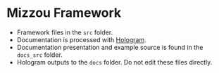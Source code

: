 # Mizzou Framework

* Framework files in the `src` folder.
* Documentation is processed with [Hologram](https://github.com/trulia/hologram). 
* Documentation presentation and example source is found in the `docs_src` folder. 
* Hologram outputs to the `docs` folder. Do not edit these files directly.
